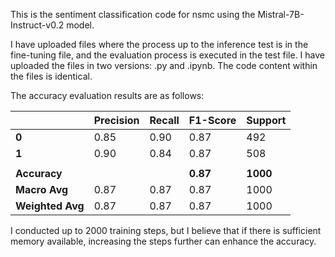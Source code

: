 This is the sentiment classification code for nsmc using the Mistral-7B-Instruct-v0.2 model.

I have uploaded files where the process up to the inference test is in the fine-tuning file, and the evaluation process is executed in the test file.
I have uploaded the files in two versions: .py and .ipynb. The code content within the files is identical.

The accuracy evaluation results are as follows:

|       | Precision | Recall | F1-Score | Support |
|-------|-----------|--------|----------|---------|
| **0** | 0.85      | 0.90   | 0.87     | 492     |
| **1** | 0.90      | 0.84   | 0.87     | 508     |
|       |           |        |          |         |
| **Accuracy** |           |        | **0.87**     | **1000**   |
| **Macro Avg** | 0.87      | 0.87   | 0.87     | 1000    |
| **Weighted Avg** | 0.87      | 0.87   | 0.87     | 1000    |

I conducted up to 2000 training steps, but I believe that if there is sufficient memory available, increasing the steps further can enhance the accuracy.



